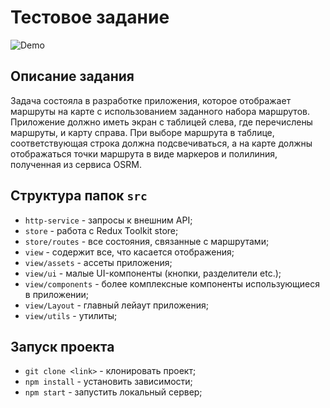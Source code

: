 # Тестовое задание

![Demo](https://github.com/Ilyacnt/ils-online-test/assets/91633394/beb6691d-f6d3-4883-9e84-74532850f5fe)

## Описание задания
Задача состояла в разработке приложения, которое отображает маршруты на карте с использованием заданного набора маршрутов. Приложение должно иметь экран с таблицей слева, где перечислены маршруты, и карту справа. При выборе маршрута в таблице, соответствующая строка должна подсвечиваться, а на карте должны отображаться точки маршрута в виде маркеров и полилиния, полученная из сервиса OSRM.

## Структура папок `src`
- `http-service` - запросы к внешним API;
- `store` - работа с Redux Toolkit store;
- `store/routes` - все состояния, связанные с маршрутами;
- `view` - содержит все, что касается отображения;
- `view/assets` - ассеты приложения;
- `view/ui` - малые UI-компоненты (кнопки, разделители etc.);
- `view/components` - более комплексные компоненты использующиеся в приложении;
- `view/Layout` - главный лейаут приложения;
- `view/utils` - утилиты;

## Запуск проекта
- `git clone <link>` - клонировать проект;
- `npm install` - установить зависимости;
- `npm start` - запустить локальный сервер;
